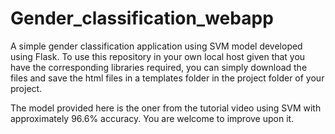 # Gender_classification_webapp
A simple gender classification application using SVM model developed using Flask.
To use this repository in your own local host given that you have the corresponding libraries required, you can simply download the files and save the html files in a templates folder  in the project folder of your project.


The model provided here is the oner from the tutorial video using SVM with approximately 96.6% accuracy.
You are welcome to improve upon it.
